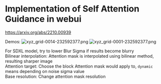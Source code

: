 # Implementation of Self Attention Guidance in webui
https://arxiv.org/abs/2210.00939

Demos:
![xyz_grid-0014-232592377.png](resources%2Fimg%2Fxyz_grid-0014-232592377.png)
![xyz_grid-0001-232592377.png](resources%2Fimg%2Fxyz_grid-0001-232592377.png)

For SDXL model, try to lower Blur Sigma if results become blurry    
Bilinear interpolation: Attention mask is interpolated using bilinear method, resulting sharper image    
Attention target: Choose the block Attention mask would apply to, `dynamic` means depending on noise sigma value    
Base resolution: Change attention mask resolution
